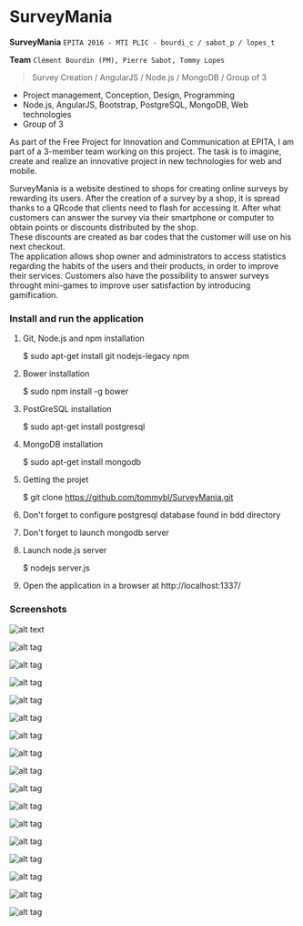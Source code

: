 # SurveyMania

**SurveyMania**  `EPITA 2016 - MTI PLIC - bourdi_c / sabot_p / lopes_t`

**Team**  `Clément Bourdin (PM), Pierre Sabot, Tommy Lopes`  

> Survey Creation / AngularJS / Node.js / MongoDB / Group of 3

* Project management, Conception, Design, Programming
* Node.js, AngularJS, Bootstrap, PostgreSQL, MongoDB, Web technologies
* Group of 3

As part of the Free Project for Innovation and Communication at EPITA, I am part of a 3-member team working on this project. The task is to imagine, create and realize an innovative project in new technologies for web and mobile.

SurveyMania is a website destined to shops for creating online surveys by rewarding its users. After the creation of a survey by a shop, it is spread thanks to a QRcode that clients need to flash for accessing it. After what customers can answer the survey via their smartphone or computer to obtain points or discounts distributed by the shop.  
These discounts are created as bar codes that the customer will use on his next checkout.  
The application allows shop owner and administrators to access statistics regarding the habits of the users and their products, in order to improve their services. Customers also have the possibility to answer surveys throught mini-games to improve user satisfaction by introducing gamification.

### Install and run the application

1) Git, Node.js and npm installation

    $ sudo apt-get install git nodejs-legacy npm
    
2) Bower installation

    $ sudo npm install -g bower
    
3) PostGreSQL installation

    $ sudo apt-get install postgresql
    
3) MongoDB installation

    $ sudo apt-get install mongodb
  
4) Getting the projet

    $ git clone https://github.com/tommybl/SurveyMania.git
    
5) Don't forget to configure postgresql database found in bdd directory

6) Don't forget to launch mongodb server
  
7) Launch node.js server

    $ nodejs server.js
  
8) Open the application in a browser at http://localhost:1337/

### Screenshots

![alt text](https://github.com/tommybl/SurveyMania/blob/master/app/img/surveymania.png "SurveyMania")

![alt tag](screenshots/1.png)

![alt tag](screenshots/0.png)

![alt tag](screenshots/2.png)

![alt tag](screenshots/3.png)

![alt tag](screenshots/4.png)

![alt tag](screenshots/5.png)

![alt tag](screenshots/6.png)

![alt tag](screenshots/7.png)

![alt tag](screenshots/8.png)

![alt tag](screenshots/9.png)

![alt tag](screenshots/10.png)

![alt tag](screenshots/11.png)

![alt tag](screenshots/12.png)

![alt tag](screenshots/13.png)

![alt tag](screenshots/14.png)

![alt tag](screenshots/15.png)
